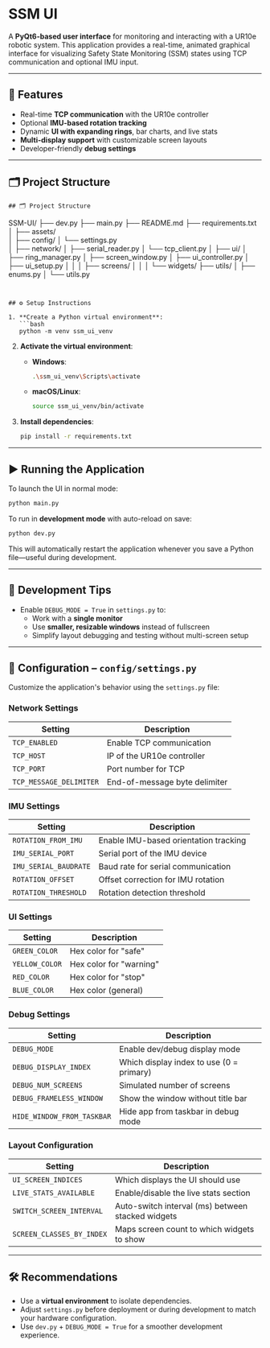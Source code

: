 # SSM UI

A **PyQt6-based user interface** for monitoring and interacting with a UR10e robotic system. This application provides a real-time, animated graphical interface for visualizing Safety State Monitoring (SSM) states using TCP communication and optional IMU input.

---

## 🚀 Features

- Real-time **TCP communication** with the UR10e controller  
- Optional **IMU-based rotation tracking**  
- Dynamic **UI with expanding rings**, bar charts, and live stats  
- **Multi-display support** with customizable screen layouts  
- Developer-friendly **debug settings**

---

## 🗂 Project Structure

```
## 🗂 Project Structure

```
SSM-UI/
├── dev.py
├── main.py
├── README.md
├── requirements.txt
│
├── assets/                 
│
├── config/
│   └── settings.py          
│
├── network/
│   ├── serial_reader.py
│   └── tcp_client.py
│
├── ui/
│   ├── ring_manager.py
│   ├── screen_window.py
│   ├── ui_controller.py
│   ├── ui_setup.py
│   │
│   ├── screens/
│   │
│   └── widgets/
├── utils/
│   ├── enums.py
│   └── utils.py
```


## ⚙️ Setup Instructions

1. **Create a Python virtual environment**:
   ```bash
   python -m venv ssm_ui_venv
   ```

2. **Activate the virtual environment**:
   - **Windows**:
     ```bash
     .\ssm_ui_venv\Scripts\activate
     ```
   - **macOS/Linux**:
     ```bash
     source ssm_ui_venv/bin/activate
     ```

3. **Install dependencies**:
   ```bash
   pip install -r requirements.txt
   ```

---

## ▶️ Running the Application

To launch the UI in normal mode:
```bash
python main.py
```

To run in **development mode** with auto-reload on save:
```bash
python dev.py
```

This will automatically restart the application whenever you save a Python file—useful during development.

---

## 🧪 Development Tips

- Enable `DEBUG_MODE = True` in `settings.py` to:
  - Work with a **single monitor**
  - Use **smaller, resizable windows** instead of fullscreen
  - Simplify layout debugging and testing without multi-screen setup

---

## 🔧 Configuration – `config/settings.py`

Customize the application's behavior using the `settings.py` file:

### **Network Settings**
| Setting               | Description                            |
|-----------------------|----------------------------------------|
| `TCP_ENABLED`         | Enable TCP communication               |
| `TCP_HOST`            | IP of the UR10e controller             |
| `TCP_PORT`            | Port number for TCP                    |
| `TCP_MESSAGE_DELIMITER` | End-of-message byte delimiter        |

### **IMU Settings**
| Setting               | Description                            |
|-----------------------|----------------------------------------|
| `ROTATION_FROM_IMU`   | Enable IMU-based orientation tracking  |
| `IMU_SERIAL_PORT`     | Serial port of the IMU device          |
| `IMU_SERIAL_BAUDRATE` | Baud rate for serial communication     |
| `ROTATION_OFFSET`     | Offset correction for IMU rotation     |
| `ROTATION_THRESHOLD`  | Rotation detection threshold           |

### **UI Settings**
| Setting           | Description            |
|-------------------|------------------------|
| `GREEN_COLOR`     | Hex color for "safe"   |
| `YELLOW_COLOR`    | Hex color for "warning"|
| `RED_COLOR`       | Hex color for "stop"   |
| `BLUE_COLOR`      | Hex color (general)    |

### **Debug Settings**
| Setting                  | Description                                |
|--------------------------|--------------------------------------------|
| `DEBUG_MODE`             | Enable dev/debug display mode              |
| `DEBUG_DISPLAY_INDEX`    | Which display index to use (0 = primary)   |
| `DEBUG_NUM_SCREENS`      | Simulated number of screens                |
| `DEBUG_FRAMELESS_WINDOW` | Show the window without title bar         |
| `HIDE_WINDOW_FROM_TASKBAR` | Hide app from taskbar in debug mode     |

### **Layout Configuration**
| Setting                   | Description                                          |
|---------------------------|------------------------------------------------------|
| `UI_SCREEN_INDICES`       | Which displays the UI should use                     |
| `LIVE_STATS_AVAILABLE`    | Enable/disable the live stats section                |
| `SWITCH_SCREEN_INTERVAL`  | Auto-switch interval (ms) between stacked widgets    |
| `SCREEN_CLASSES_BY_INDEX` | Maps screen count to which widgets to show          |

---

## 🛠 Recommendations

- Use a **virtual environment** to isolate dependencies.
- Adjust `settings.py` before deployment or during development to match your hardware configuration.
- Use `dev.py` + `DEBUG_MODE = True` for a smoother development experience.
